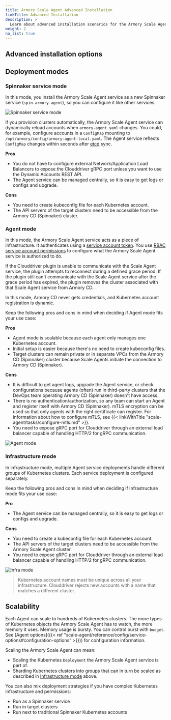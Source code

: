 ```yaml
---
title: Armory Scale Agent Advanced Installation
linkTitle: Advanced Installation
description: >
  Learn about advanced installation scenarios for the Armory Scale Agent in your Kubernetes, Spinnaker, and Armory Continuous Deployment environments.
weight: 2
no_list: true
---
```


## Advanced installation options


## Deployment modes

### Spinnaker service mode

In this mode, you install the Armory Scale Agent service as a new Spinnaker service (`spin-armory-agent`), so you can configure it like other services.

![Spinnaker service mode](/images/scale-agent/in-cluster-mode.png)

If you provision clusters automatically, the Armory Scale Agent service can dynamically reload accounts when `armory-agent.yaml` changes. You could, for example, configure accounts in a `ConfigMap` mounting to `/opt/armory/config/armory-agent-local.yaml`.  The Agent service reflects `ConfigMap` changes within seconds after [etcd](https://etcd.io/) sync.

**Pros**

- You do not have to configure external Network/Application Load Balancers to expose the Clouddriver gRPC port unless you want to use the Dynamic Accounts REST API.
- The Agent service can be managed centrally, so it is easy to get logs or configs and upgrade.

**Cons**

- You need to create kubeconfig file for each Kubernetes account.
- The API servers of the target clusters need to be accessible from the Armory CD (Spinnaker) cluster.


### Agent mode

In this mode, the Armory Scale Agent service acts as a piece of infrastructure. It authenticates  using a [service account token](https://kubernetes.io/docs/reference/access-authn-authz/authentication/#service-account-tokens). You use
[RBAC service account permissions](https://kubernetes.io/docs/reference/access-authn-authz/rbac/#service-account-permissions) to configure what the Armory Scale Agent service is authorized to do.

If the Clouddriver plugin is unable to communicate with the Scale Agent service, the plugin attempts to reconnect during a defined grace period. If the plugin still can't communicate with the Scale Agent service after the grace period has expired, the plugin removes the cluster associated with that Scale Agent service from Armory CD.

In this mode, Armory CD never gets credentials, and Kubernetes account registration is dynamic.

Keep the following pros and cons in mind when deciding if Agent mode fits your use case:

**Pros**

- Agent mode is scalable because each agent only manages one Kubernetes account.
- Initial setup is easier because there's no need to create kubeconfig files.
- Target clusters can remain private or in separate VPCs from the Armory CD (Spinnaker) cluster because Scale Agents initiate the connection to Armory CD (Spinnaker).

**Cons**

- It is difficult to get agent logs, upgrade the Agent service, or check configurations because agents (often) run in third-party clusters that the DevOps team operating Armory CD (Spinnaker) doesn't have access.
- There is no authentication/authorization, so any team can start an Agent and register itself with Armory CD (Spinnaker). mTLS encryption can be used so that only agents with the right certificate can register. For information about how to configure mTLS, see {{< linkWithTitle "scale-agent/tasks/configure-mtls.md" >}}.
- You need to expose gRPC port for Clouddriver through an external load balancer capable of handling HTTP/2 for gRPC communication.

![Agent mode](/images/scale-agent/agent-mode.png)

### Infrastructure mode

In infrastructure mode, multiple Agent service deployments handle different groups of Kubernetes clusters. Each service deployment is configured separately.

Keep the following pros and cons in mind when deciding if Infrastructure mode fits your use case:

**Pro**

- The Agent service can be managed centrally, so it is easy to get logs or configs and upgrade.

**Cons**

- You need to create a kubeconfig file for each Kubernetes account.
- The API servers of the target clusters need to be accessible from the Armory Scale Agent cluster.
- You need to expose gRPC port for Clouddriver through an external load balancer capable of handling HTTP/2 for gRPC communication.

![Infra mode](/images/scale-agent/agent-infra-mode.png)

> Kubernetes account names must be unique across all your infrastructure. Clouddriver rejects new accounts with a name that matches a different cluster.




## Scalability

Each Agent can scale to hundreds of Kubernetes clusters. The more types of Kubernetes objects the Armory Scale Agent has to watch, the more memory it uses. Memory usage is bursty. You can control burst with `budget`. See [Agent options]({{< ref "scale-agent/reference/config/service-options#configuration-options" >}})) for configuration information.

Scaling the Armory Scale Agent can mean:

- Scaling the Kubernetes `Deployment` the Armory Scale Agent service is part of.
- Sharding Kubernetes clusters into groups that can in turn be scaled as described in [Infrastructure mode](#infrastructure-mode) above.

You can also mix deployment strategies if you have complex Kubernetes infrastructure and permissions:

- Run as a Spinnaker service
- Run in target clusters
- Run next to traditional Spinnaker Kubernetes accounts
